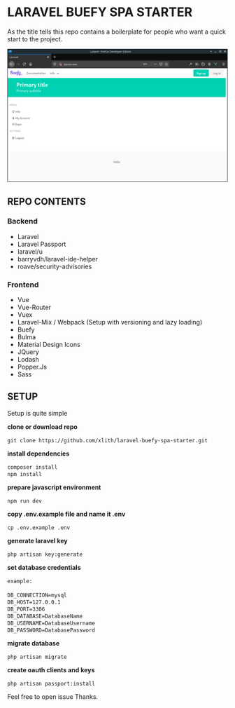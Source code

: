# LARAVEL BUEFY SPA STARTER
As the title tells this repo contains a boilerplate for people who want a quick start to the project.

![Screenshot](Screenshot.png)

## REPO CONTENTS
### Backend
* Laravel
* Laravel Passport
* laravel/u
* barryvdh/laravel-ide-helper
* roave/security-advisories
### Frontend
* Vue
* Vue-Router
* Vuex
* Laravel-Mix / Webpack (Setup with versioning and lazy loading)
* Buefy
* Bulma
* Material Design Icons
* JQuery
* Lodash
* Popper.Js
* Sass

## SETUP
Setup is quite simple

**clone or download repo**
```shell script
git clone https://github.com/xlith/laravel-buefy-spa-starter.git 
```
**install dependencies**
```shell script
composer install
npm install 
```
**prepare javascript environment**
```shell script
npm run dev
```
**copy .env.example file and name it .env**
```shell script
cp .env.example .env
```
**generate laravel key**
```shell script
php artisan key:generate
```
**set database credentials**
```shell script
example:

DB_CONNECTION=mysql
DB_HOST=127.0.0.1
DB_PORT=3306
DB_DATABASE=DatabaseName
DB_USERNAME=DatabaseUsername
DB_PASSWORD=DatabasePassword
```
**migrate database**
```shell script
php artisan migrate
```
**create oauth clients and keys**
```shell script
php artisan passport:install
```

Feel free to open issue 
Thanks.
